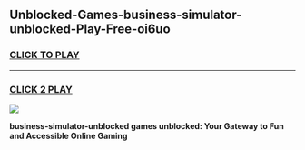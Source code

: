 
## Unblocked-Games-business-simulator-unblocked-Play-Free-oi6uo
<h3>
<a href="https://premium76.site?title=business-simulator-unblocked&ref=20M">CLICK TO PLAY</a></h3>
<hr>

<h3>
<a href="https://premium76.site?title=business-simulator-unblocked&ref=20M">CLICK 2 PLAY</a>
  
</h3>

<a href="https://premium76.site?title=business-simulator-unblocked&ref=19M"><img src="https://clearcache.store/games.png"></a>


**business-simulator-unblocked games unblocked: Your Gateway to Fun and Accessible Online Gaming**
